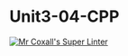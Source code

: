 # Unit3-04-CPP
[![Mr Coxall's Super Linter](https://github.com/ICS3U-C-Programming-Remy-S/Unit3-04-CPP/workflows/Mr%20Coxall's%20Super%20Linter/badge.svg)](https://github.com/ICS3U-C-Programming-Remy-S/Unit3-04-CPP/actions/)
